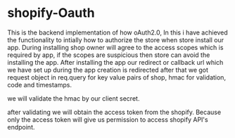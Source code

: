 # shopify-Oauth
This is the backend implementation of how oAuth2.0, In this i have achieved the functionality to intially how to authorize the store when store install our app.
During installing shop owner will agree to the access scopes which is required by app, if the scopes are suspicious then store can avoid the installing the app.
After installing the app our redirect or callback url which we have set up during the app creation is redirected after that we got request object in req.query for key 
value pairs of shop, hmac for validation, code and timestamps.

we will validate the hmac by our client secret.

after validating we will obtain the access token from the shopify. Because only the access token will give us permission to access shopify API's endpoint.

